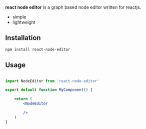 
__react node editor__ is a graph based node editor written for reactjs.
- simple
- lightweight


## Installation

```sh
npm install react-node-editor
```

## Usage

```jsx

import NodeEditor from 'react-node-editor'

export default function MyComponent() {

    return (
        <NodeEditor

        />
    )
}
```